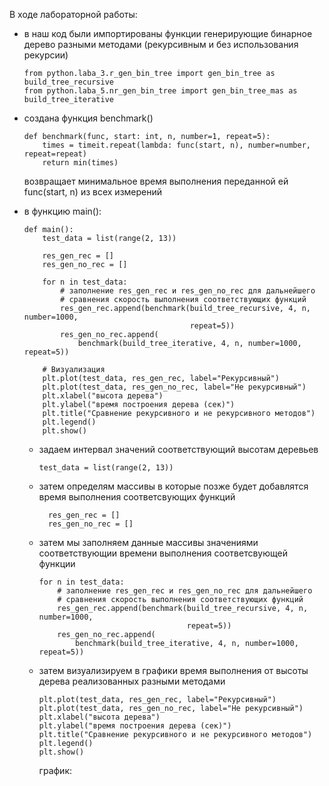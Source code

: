 В ходе лабораторной работы:
- в наш код были импортированы функции генерирующие бинарное дерево разными методами (рекурсивным и без использования рекурсии)

      from python.laba_3.r_gen_bin_tree import gen_bin_tree as build_tree_recursive
      from python.laba_5.nr_gen_bin_tree import gen_bin_tree_mas as build_tree_iterative

- создана функция benchmark()
  
      def benchmark(func, start: int, n, number=1, repeat=5):
          times = timeit.repeat(lambda: func(start, n), number=number, repeat=repeat)
          return min(times)

    возвращает минимальное время выполнения переданной ей func(start, n) из всех измерений
- в функцию main():

      def main():
          test_data = list(range(2, 13))
      
          res_gen_rec = []
          res_gen_no_rec = []
      
          for n in test_data:
              # заполнение res_gen_rec и res_gen_no_rec для дальнейшего
              # сравнения скорость выполнения соответствующих функций
              res_gen_rec.append(benchmark(build_tree_recursive, 4, n, number=1000,
                                           repeat=5))
              res_gen_no_rec.append(
                  benchmark(build_tree_iterative, 4, n, number=1000, repeat=5))
      
          # Визуализация
          plt.plot(test_data, res_gen_rec, label="Рекурсивный")
          plt.plot(test_data, res_gen_no_rec, label="Не рекурсивный")
          plt.xlabel("высота дерева")
          plt.ylabel("время построения дерева (сек)")
          plt.title("Сравнение рекурсивного и не рекурсивного методов")
          plt.legend()
          plt.show()

  - задаем интервал значений соответствующий высотам деревьев

        test_data = list(range(2, 13))
    
  - затем определям массивы в которые позже будет добавлятся время выполнения соответсвующих функций
    
          res_gen_rec = []
          res_gen_no_rec = []

  - затем мы заполняем данные массивы значениями соответствующии времени выполнения соответсвующей функции

        for n in test_data:
            # заполнение res_gen_rec и res_gen_no_rec для дальнейшего
            # сравнения скорость выполнения соответствующих функций
            res_gen_rec.append(benchmark(build_tree_recursive, 4, n, number=1000,
                                         repeat=5))
            res_gen_no_rec.append(
                benchmark(build_tree_iterative, 4, n, number=1000, repeat=5))
    
  - затем визуализируем в графики время выполнения от высоты дерева реализованных разными методами
 
        plt.plot(test_data, res_gen_rec, label="Рекурсивный")
        plt.plot(test_data, res_gen_no_rec, label="Не рекурсивный")
        plt.xlabel("высота дерева")
        plt.ylabel("время построения дерева (сек)")
        plt.title("Сравнение рекурсивного и не рекурсивного методов")
        plt.legend()
        plt.show()

    график:

    
